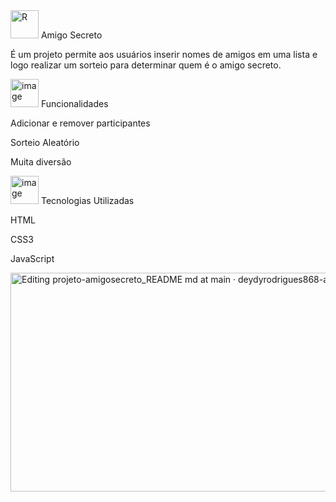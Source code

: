 <img width="45" height="45" alt="R" src="https://github.com/user-attachments/assets/963bc055-04d8-4397-827a-122706cd4bff" />
Amigo Secreto 



É um projeto permite aos usuários inserir nomes de amigos em uma lista e logo realizar um sorteio para determinar quem é o amigo secreto. 


<img width="45" height="45" alt="image" src="https://github.com/user-attachments/assets/b2113ae5-1fcd-42a8-9903-0649893af8b6" />
Funcionalidades

Adicionar e remover participantes

Sorteio Aleatório

Muita diversão

<img width="45" height="45" alt="image" src="https://github.com/user-attachments/assets/c9aa1ddc-7a40-4d8d-add6-8f9ec0eb299e" />
Tecnologias Utilizadas

HTML

CSS3

JavaScript


<img width="1366" height="350" alt="Editing projeto-amigosecreto_README md at main · deydyrodrigues868-afk_projeto-amigosecreto e mais 2 páginas - Pessoal — Microsoft​ Edge 12_08_2025 20_18_38" src="https://github.com/user-attachments/assets/96581032-aadb-447b-9e12-97a5c7a0e80a" />



